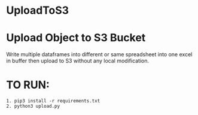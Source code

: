# UploadToS3

# Upload Object to S3 Bucket

Write multiple dataframes into different or same spreadsheet into one excel in buffer then upload to S3 without any local modification.

# TO RUN:

```
1. pip3 install -r requirements.txt
2. python3 upload.py
```
